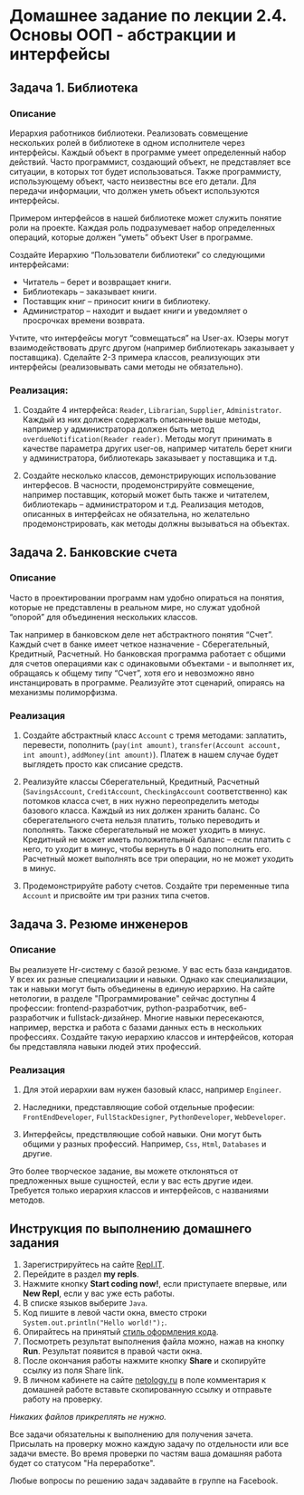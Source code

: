 Домашнее задание по лекции 2.4. Основы ООП - абстракции и интерфейсы
==

## Задача 1. Библиотека
### Описание

Иерархия работников библиотеки. Реализовать совмещение нескольких ролей в библиотеке в одном исполнителе через интерфейсы. Каждый объект в программе умеет определенный набор действий. Часто программист, создающий объект, не представляет все ситуации, в которых тот будет использоваться. Также программисту, использующему объект, часто неизвестны все его детали. Для передачи информации, что должен уметь объект используются интерфейсы.

Примером интерфейсов в нашей библиотеке может служить понятие роли на проекте. Каждая роль подразумевает набор определенных операций, которые должен “уметь” объект User в программе.

Создайте Иерархию “Пользователи библиотеки” со следующими интерфейсами:
* Читатель – берет и возвращает книги.
* Библиотекарь – заказывает книги.
* Поставщик книг – приносит книги в библиотеку.
* Администратор – находит и выдает книги и уведомляет о просрочках времени возврата.

Учтите, что интерфейсы могут “совмещаться” на User-ах. Юзеры могут взаимодействовать другс другом (например библиотекарь заказывает у поставщика). Сделайте 2-3 примера классов, реализующих эти интерфейсы (реализовывать сами методы не обязательно).

### Реализация:
1. Создайте 4 интерфейса: `Reader`, `Librarian`, `Supplier`, `Administrator`. Каждый из них должен содержать описанные выше методы, например у администратора должен быть метод `overdueNotification(Reader reader)`. Методы могут принимать в качестве параметра других user-ов, например читатель берет книги у администратора, библиотекарь заказывает у поставщика и т.д.

2. Создайте несколько классов, демонстрирующих использование интерфесов. В часности, продемонстрируйте совмещение, например поставщик, который может быть также и читателем, библиотекарь – администратором и т.д. Реализация методов, описанных в интерфейсах не обязательна, но желательно продемонстрировать, как методы должны вызываться на объектах.

## Задача 2. Банковские счета
### Описание

Часто в проектировании программ нам удобно опираться на понятия, которые не представлены в реальном мире, но служат удобной “опорой” для объединения нескольких классов.

Так например в банковском деле нет абстрактного понятия “Счет”. Каждый счет в банке имеет четкое назначение -  Сберегательный, Кредитный, Расчетный. Но банковская программа работает с общими для счетов операциями как с одинаковыми объектами - и выполняет их, обращаясь к общему типу “Счет”, хотя его и невозможно явно инстанцировать в программе.
Реализуйте этот сценарий, опираясь на механизмы полиморфизма.

### Реализация
1. Создайте абстрактный класс `Account` с тремя методами: заплатить, перевести, пополнить (`pay(int amount)`, `transfer(Account account, int amount)`, `addMoney(int amount)`). Платеж в нашем случае будет выглядеть просто как списание средств.

2. Реализуйте классы Сберегательный, Кредитный, Расчетный (`SavingsAccount`, `CreditAccount`, `CheckingAccount` соответственно) как потомков класса счет, в них нужно переопределить методы базового класса. Каждый из них должен хранить баланс. Со сберегательного счета нельзя платить, только переводить и пополнять. Также сберегательный не может уходить в минус. Кредитный не может иметь положительный баланс – если платить с него, то уходит в минус, чтобы вернуть в 0 надо пополнить его. Расчетный может выполнять все три операции, но не может уходить в минус.

3. Продемонстрируйте работу счетов. Создайте три переменные типа `Account` и присвойте им три разних типа счетов.

## Задача 3. Резюме инженеров
### Описание

Вы реализуете Hr-систему с базой резюме. У вас есть база кандидатов. У всех их разные специализации и навыки. Однако как специализации, так и навыки могут быть объединены в единую иерархию. На сайте нетологии, в разделе "Программирование" сейчас доступны 4 профессии: frontend-разработчик, python-разработчик, веб-разработчик и fullstack-дизайнер. Многие навыки пересекаются, например, верстка и работа с базами данных есть в нескольких профессиях. Создайте такую иерархию классов и интерфейсов, которая бы представляла навыки людей этих профессий.

### Реализация
1. Для этой иерархии вам нужен базовый класс, например `Engineer`.

2. Наследники, представляющие собой отдельные професии: `FrontEndDeveloper`, `FullStackDesigner`, `PythonDeveloper`, `WebDeveloper`.

3. Интерфейсы, предствляющие собой навыки. Они могут быть общими у разных профессий. Например, `Css`, `Html`, `Databases` и другие.

Это более творческое задание, вы можете отклоняться от предложенных выше сущностей, если у вас есть другие идеи. Требуется только иерархия классов и интерфейсов, с названиями методов.

## Инструкция по выполнению домашнего задания

1. Зарегистрируйтесь на сайте [Repl.IT](http://repl.it/).
2. Перейдите в раздел **my repls**.
3. Нажмите кнопку **Start coding now!**, если приступаете впервые, или **New Repl**, если у вас уже есть работы.
4. В списке языков выберите `Java`.
5. Код пишите в левой части окна, вместо строки `System.out.println("Hello world!");`.
6. Опирайтесь на принятый [стиль оформления кода](https://github.com/netology-code/codestyle/blob/master/java/README.md).
7. Посмотреть результат выполнения файла можно, нажав на кнопку **Run**. Результат появится в правой части окна.
8. После окончания работы нажмите кнопку **Share** и скопируйте ссылку из поля Share link.
9. В личном кабинете на сайте [netology.ru](http://netology.ru/) в поле комментария к домашней работе вставьте скопированную ссылку и отправьте работу на проверку.

*Никаких файлов прикреплять не нужно.*

Все задачи обязательны к выполнению для получения зачета. Присылать на проверку можно каждую задачу по отдельности или все задачи вместе. Во время проверки по частям ваша домашняя работа будет со статусом "На переработке".

Любые вопросы по решению задач задавайте в группе на Facebook.
